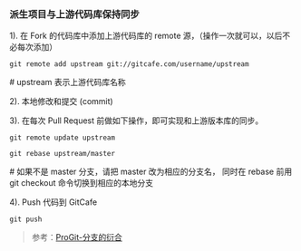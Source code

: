 ### 派生项目与上游代码库保持同步

1). 在 Fork 的代码库中添加上游代码库的 remote 源，（操作一次就可以，以后不必每次添加）

`git remote add upstream git://gitcafe.com/username/upstream` 
    
\# upstream 表示上游代码库名称
  
2). 本地修改和提交 (commit)

3). 在每次 Pull Request 前做如下操作，即可实现和上游版本库的同步。
  
`git remote update upstream`
    
`git rebase upstream/master`  
    
\# 如果不是 master 分支，请把 master 改为相应的分支名，
    同时在 rebase 前用 git checkout 命令切换到相应的本地分支 

4). Push 代码到 GitCafe

`git push`
  
> 参考：[ProGit-分支的衍合](http://progit.org/book/zh/ch3-6.html)